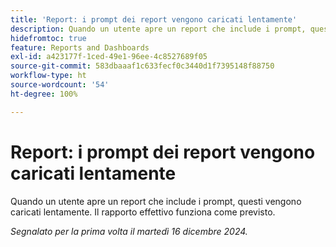 ```yaml
---
title: 'Report: i prompt dei report vengono caricati lentamente'
description: Quando un utente apre un report che include i prompt, questi vengono caricati lentamente. Il rapporto effettivo funziona come previsto.
hidefromtoc: true
feature: Reports and Dashboards
exl-id: a423177f-1ced-49e1-96ee-4c8527689f05
source-git-commit: 583dbaaaf1c633fecf0c3440d1f7395148f88750
workflow-type: ht
source-wordcount: '54'
ht-degree: 100%

---
```


# Report: i prompt dei report vengono caricati lentamente

Quando un utente apre un report che include i prompt, questi vengono caricati lentamente. Il rapporto effettivo funziona come previsto.

_Segnalato per la prima volta il martedì 16 dicembre 2024._
